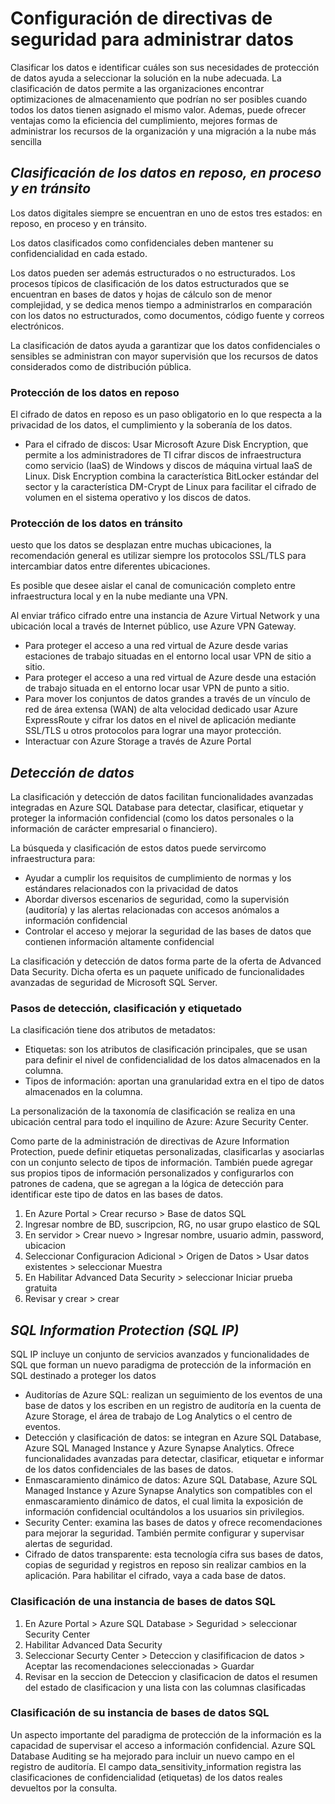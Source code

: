 # Configuración de directivas de seguridad para administrar datos
Clasificar los datos e identificar cuáles son sus necesidades de protección de datos ayuda a seleccionar la solución en la nube adecuada. La clasificación de datos permite a las organizaciones encontrar optimizaciones de almacenamiento que podrían no ser posibles cuando todos los datos tienen asignado el mismo valor. Ademas, puede ofrecer ventajas como la eficiencia del cumplimiento, mejores formas de administrar los recursos de la organización y una migración a la nube más sencilla

## _Clasificación de los datos en reposo, en proceso y en tránsito_
Los datos digitales siempre se encuentran en uno de estos tres estados: en reposo, en proceso y en tránsito.

Los datos clasificados como confidenciales deben mantener su confidencialidad en cada estado.

Los datos pueden ser además estructurados o no estructurados. Los procesos típicos de clasificación de los datos estructurados que se encuentran en bases de datos y hojas de cálculo son de menor complejidad, y se dedica menos tiempo a administrarlos en comparación con los datos no estructurados, como documentos, código fuente y correos electrónicos.

La clasificación de datos ayuda a garantizar que los datos confidenciales o sensibles se administran con mayor supervisión que los recursos de datos considerados como de distribución pública.

### Protección de los datos en reposo
El cifrado de datos en reposo es un paso obligatorio en lo que respecta a la privacidad de los datos, el cumplimiento y la soberanía de los datos.

- Para el cifrado de discos:
Usar Microsoft Azure Disk Encryption, que permite a los administradores de TI cifrar discos de infraestructura como servicio (IaaS) de Windows y discos de máquina virtual IaaS de Linux. Disk Encryption combina la característica BitLocker estándar del sector y la característica DM-Crypt de Linux para facilitar el cifrado de volumen en el sistema operativo y los discos de datos. 

### Protección de los datos en tránsito
uesto que los datos se desplazan entre muchas ubicaciones, la recomendación general es utilizar siempre los protocolos SSL/TLS para intercambiar datos entre diferentes ubicaciones.

Es posible que desee aislar el canal de comunicación completo entre infraestructura local y en la nube mediante una VPN.

Al enviar tráfico cifrado entre una instancia de Azure Virtual Network y una ubicación local a través de Internet público, use Azure VPN Gateway.

- Para proteger el acceso a una red virtual de Azure desde varias estaciones de trabajo situadas en el entorno local usar VPN de sitio a sitio.
- Para proteger el acceso a una red virtual de Azure desde una estación de trabajo situada en el entorno locar usar VPN de punto a sitio.
- Para mover los conjuntos de datos grandes a través de un vínculo de red de área extensa (WAN) de alta velocidad dedicado usar Azure ExpressRoute y cifrar los datos en el nivel de aplicación mediante SSL/TLS u otros protocolos para lograr una mayor protección.
- Interactuar con Azure Storage a través de Azure Portal

## _Detección de datos_
La clasificación y detección de datos facilitan funcionalidades avanzadas integradas en Azure SQL Database para detectar, clasificar, etiquetar y proteger la información confidencial (como los datos personales o la información de carácter empresarial o financiero).

La búsqueda y clasificación de estos datos puede servircomo infraestructura para:
- Ayudar a cumplir los requisitos de cumplimiento de normas y los estándares relacionados con la privacidad de datos
- Abordar diversos escenarios de seguridad, como la supervisión (auditoría) y las alertas relacionadas con accesos anómalos a información confidencial
- Controlar el acceso y mejorar la seguridad de las bases de datos que contienen información altamente confidencial

La clasificación y detección de datos forma parte de la oferta de Advanced Data Security. Dicha oferta es un paquete unificado de funcionalidades avanzadas de seguridad de Microsoft SQL Server. 

### Pasos de detección, clasificación y etiquetado
La clasificación tiene dos atributos de metadatos:
- Etiquetas: son los atributos de clasificación principales, que se usan para definir el nivel de confidencialidad de los datos almacenados en la columna.
- Tipos de información: aportan una granularidad extra en el tipo de datos almacenados en la columna.

La personalización de la taxonomía de clasificación se realiza en una ubicación central para todo el inquilino de Azure: Azure Security Center.

Como parte de la administración de directivas de Azure Information Protection, puede definir etiquetas personalizadas, clasificarlas y asociarlas con un conjunto selecto de tipos de información. También puede agregar sus propios tipos de información personalizados y configurarlos con patrones de cadena, que se agregan a la lógica de detección para identificar este tipo de datos en las bases de datos. 

1. En Azure Portal > Crear recurso > Base de datos SQL
2. Ingresar nombre de BD, suscripcion, RG, no usar grupo elastico de SQL
3. En servidor > Crear nuevo > Ingresar nombre, usuario admin, password, ubicacion
4. Seleccionar Configuracion Adicional > Origen de Datos > Usar datos existentes > seleccionar Muestra
4. En Habilitar Advanced Data Security > seleccionar Iniciar prueba gratuita
5. Revisar y crear > crear

## _SQL Information Protection (SQL IP)_
SQL IP incluye un conjunto de servicios avanzados y funcionalidades de SQL que forman un nuevo paradigma de protección de la información en SQL destinado a proteger los datos

- Auditorías de Azure SQL: realizan un seguimiento de los eventos de una base de datos y los escriben en un registro de auditoría en la cuenta de Azure Storage, el área de trabajo de Log Analytics o el centro de eventos.
- Detección y clasificación de datos: se integran en Azure SQL Database, Azure SQL Managed Instance y Azure Synapse Analytics. Ofrece funcionalidades avanzadas para detectar, clasificar, etiquetar e informar de los datos confidenciales de las bases de datos.
- Enmascaramiento dinámico de datos: Azure SQL Database, Azure SQL Managed Instance y Azure Synapse Analytics son compatibles con el enmascaramiento dinámico de datos, el cual limita la exposición de información confidencial ocultándolos a los usuarios sin privilegios.
- Security Center: examina las bases de datos y ofrece recomendaciones para mejorar la seguridad. También permite configurar y supervisar alertas de seguridad.
- Cifrado de datos transparente: esta tecnología cifra sus bases de datos, copias de seguridad y registros en reposo sin realizar cambios en la aplicación. Para habilitar el cifrado, vaya a cada base de datos.

### Clasificación de una instancia de bases de datos SQL
1. En Azure Portal > Azure SQL Database > Seguridad > seleccionar Security Center
2. Habilitar Advanced Data Security
3. Seleccionar Securty Center > Deteccion y clasifificacion de datos > Aceptar las recomendaciones seleccionadas > Guardar 
4. Revisar en la seccion de Deteccion y clasificacion de datos el resumen del estado de clasificacion y una lista con las columnas clasificadas

### Clasificación de su instancia de bases de datos SQL
Un aspecto importante del paradigma de protección de la información es la capacidad de supervisar el acceso a información confidencial. Azure SQL Database Auditing se ha mejorado para incluir un nuevo campo en el registro de auditoría. El campo data_sensitivity_information registra las clasificaciones de confidencialidad (etiquetas) de los datos reales devueltos por la consulta.


